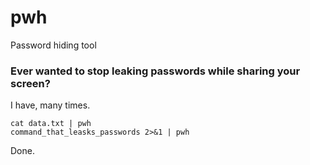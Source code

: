 # pwh

Password hiding tool

### Ever wanted to stop leaking passwords while sharing your screen?

I have, many times.

```
cat data.txt | pwh 
command_that_leasks_passwords 2>&1 | pwh
```

Done.
